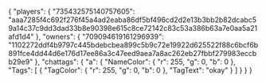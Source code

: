{
  "players": {
    "735432575140757605": "aaa7285f4c692f276f45a4ad2eaba86df5bf496cd2d2e13b3bb2b82dcabc59a14c37c9dd3dad33b8e90398e615c8ce72142c83c53a386b63a7e0aa5a21afd1d4"
  },
  "owners": {
    "709094619161296939": "1102272ddf4b9797c445bdebcbea899c5b9c72e19922d625522f88c6bcf6b891fce4dd44d6e176d17ee86a3c47eed9aea7a8ac262eb27fbbf279983eccbb29e9"
  },
  "chattags": {
    "a": {
      "NameColor": {
        "r": 255,
        "g": 0,
        "b": 0
      },
      "Tags": [
        {
          "TagColor": {
            "r": 255,
            "g": 0,
            "b": 0
          },
          "TagText": "okay"
        }
      ]
    }
  }
}
